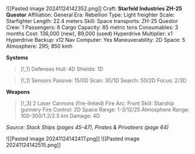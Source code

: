 ![[Pasted image 20241124142352.png]]
Craft: **Starfeld Industries ZH-25 Questor**
Affiliation: General
Era: Rebellion
Type: Light freighter
Scale: Starfighter
Length: 22.4 meters
Skill: Space transports:
ZH-25 Questor
Crew: 1
Passengers: 6
Cargo Capacity: 85 metric tons
Consumables: 3 months
Cost: 136,000 (new),
89,000 (used)
Hyperdrive Multiplier: x1
Hyperdrive Backup: x12
Nav Computer: Yes
Maneuverability: 2D
Space: 5
Atmosphere: 295; 850 kmh

**Systems**
> [!_1] Defenses
> Hull: 4D
> Shields: 1D

> [!_1] Sensors
> Passive: 15/0D
> Scan: 30/1D
> Search: 50/2D
> Focus: 2/3D

**Weapons**
> [!_3] 2 Laser Cannons (fire-linked)
> Fire Arc: Front
> Skill: Starship gunnery
> Fire Control: 2D
> Space Range: 1-3/12/25
> Atmosphere Range:
> 100-300/1.2/2.5 km
> Damage: 4D

*Source: Stock Ships (pages 45-47), Pirates & Privateers (page 64)*

![[Pasted image 20241124142417.png]]
![[Pasted image 20241124142515.png]]



